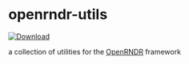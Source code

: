 # openrndr-utils
 [ ![Download](https://api.bintray.com/packages/ylegall/maven-libs/openrndr-utils/images/download.svg) ](https://bintray.com/ylegall/maven-libs/openrndr-utils/_latestVersion)

a collection of utilities for the [OpenRNDR](https://openrndr.org/) framework
